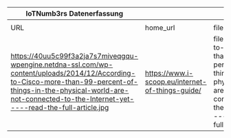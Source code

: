 |IoTNumb3rs Datenerfassung|||||||||||
| ---- | ---- | ---- | ---- | ---- | ---- | ---- | ---- | ---- | ---- | ---- |
||||||||||||
|URL|home_url|filename|device_class|device_count|market_class|market_volume|prognosis_year|publication_year|authorship_class|Dropbox folder|
|https://40uu5c99f3a2ja7s7miveqgqu-wpengine.netdna-ssl.com/wp-content/uploads/2014/12/According-to-Cisco-more-than-99-percent-of-things-in-the-physical-world-are-not-connected-to-the-Internet-yet-----read-the-full-article.jpg|https://www.i-scoop.eu/internet-of-things-guide/|file19_According-to-Cisco-more-than-99-percent-of-things-in-the-physical-world-are-not-connected-to-the-Internet-yet-----read-the-full-article.jpg|intelligent things|37000000000|||2020||company|MariaMarg/20181124-0000|
